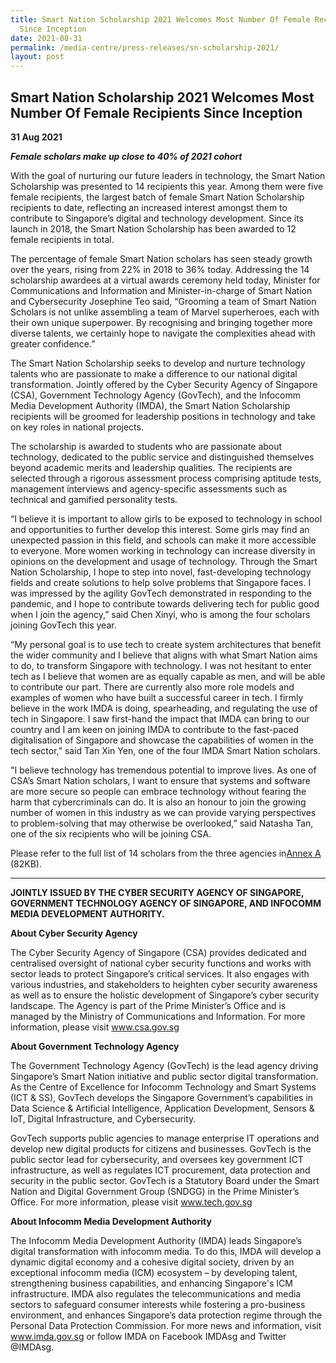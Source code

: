 ```yaml
---
title: Smart Nation Scholarship 2021 Welcomes Most Number Of Female Recipients
  Since Inception
date: 2021-08-31
permalink: /media-centre/press-releases/sn-scholarship-2021/
layout: post
---
```

## Smart Nation Scholarship 2021 Welcomes Most Number Of Female Recipients Since Inception

**31 Aug 2021**

***Female scholars make up close to 40% of 2021 cohort***

With the goal of nurturing our future leaders in technology, the Smart Nation Scholarship was presented to 14 recipients this year. Among them were five female recipients, the largest batch of female Smart Nation Scholarship recipients to date, reflecting an increased interest amongst them to contribute to Singapore’s digital and technology development. Since its launch in 2018, the Smart Nation Scholarship has been awarded to 12 female recipients in total.

The percentage of female Smart Nation scholars has seen steady growth over the years, rising from 22% in 2018 to 36% today. Addressing the 14 scholarship awardees at a virtual awards ceremony held today, Minister for Communications and Information and Minister-in-charge of Smart Nation and Cybersecurity Josephine Teo said, “Grooming a team of Smart Nation Scholars is not unlike assembling a team of Marvel superheroes, each with their own unique superpower. By recognising and bringing together more diverse talents, we certainly hope to navigate the complexities ahead with greater confidence.”


The Smart Nation Scholarship seeks to develop and nurture technology talents who are passionate to make a difference to our national digital transformation. Jointly offered by the Cyber Security Agency of Singapore (CSA), Government Technology Agency (GovTech), and the Infocomm Media Development Authority (IMDA), the Smart Nation Scholarship recipients will be groomed for leadership positions in technology and take on key roles in national projects. 

 The scholarship is awarded to students who are passionate about technology, dedicated to the public service and distinguished themselves beyond academic merits and leadership qualities. The recipients are selected through a rigorous assessment process comprising aptitude tests, management interviews and agency-specific assessments such as technical and gamified personality tests.

 “I believe it is important to allow girls to be exposed to technology in school and opportunities to further develop this interest. Some girls may find an unexpected passion in this field, and schools can make it more accessible to everyone. More women working in technology can increase diversity in opinions on the development and usage of technology. Through the Smart Nation Scholarship, I hope to step into novel, fast-developing technology fields and create solutions to help solve problems that Singapore faces. I was impressed by the agility GovTech demonstrated in responding to the pandemic, and I hope to contribute towards delivering tech for public good when I join the agency,” said Chen Xinyi, who is among the four scholars joining GovTech this year.

“My personal goal is to use tech to create system architectures that benefit the wider community and I believe that aligns with what Smart Nation aims to do, to transform Singapore with technology. I was not hesitant to enter tech as I believe that women are as equally capable as men, and will be able to contribute our part. There are currently also more role models and examples of women who have built a successful career in tech.  I firmly believe in the work IMDA is doing, spearheading, and regulating the use of tech in Singapore. I saw first-hand the impact that IMDA can bring to our country and I am keen on joining IMDA to contribute to the fast-paced digitalisation of Singapore and showcase the capabilities of women in the tech sector,” said Tan Xin Yen, one of the four IMDA Smart Nation scholars.

"I believe technology has tremendous potential to improve lives. As one of CSA’s Smart Nation scholars, I want to ensure that systems and software are more secure so people can embrace technology without fearing the harm that cybercriminals can do. It is also an honour to join the growing number of women in this industry as we can provide varying perspectives to problem-solving that may otherwise be overlooked,” said Natasha Tan, one of the six recipients who will be joining CSA.

Please refer to the full list of 14 scholars from the three agencies in[Annex A](/files/press-releases/2021/annex-a-full-list-of-scholars-from-govtech-imda-and-csa.pdf)  (82KB).

----------
 
**JOINTLY ISSUED BY THE CYBER SECURITY AGENCY OF SINGAPORE, GOVERNMENT TECHNOLOGY AGENCY OF SINGAPORE, AND INFOCOMM MEDIA DEVELOPMENT AUTHORITY.**

**About Cyber Security Agency**

The Cyber Security Agency of Singapore (CSA) provides dedicated and centralised oversight of national cyber security functions and works with sector leads to protect Singapore’s critical services. It also engages with various industries, and stakeholders to heighten cyber security awareness as well as to ensure the holistic development of Singapore’s cyber security landscape. The Agency is part of the Prime Minister’s Office and is managed by the Ministry of Communications and Information. For more information, please visit www.csa.gov.sg

**About Government Technology Agency**

The Government Technology Agency (GovTech) is the lead agency driving Singapore’s Smart Nation initiative and public sector digital transformation. As the Centre of Excellence for Infocomm Technology and Smart Systems (ICT & SS), GovTech develops the Singapore Government’s capabilities in Data Science & Artificial Intelligence, Application Development, Sensors & IoT, Digital Infrastructure, and Cybersecurity.

GovTech supports public agencies to manage enterprise IT operations and develop new digital products for citizens and businesses. GovTech is the public sector lead for cybersecurity, and oversees key government ICT infrastructure, as well as regulates ICT procurement, data protection and security in the public sector. GovTech is a Statutory Board under the Smart Nation and Digital Government Group (SNDGG) in the Prime Minister’s Office. For more information, please visit www.tech.gov.sg

**About Infocomm Media Development Authority**
 
The Infocomm Media Development Authority (IMDA) leads Singapore’s digital transformation with infocomm media. To do this, IMDA will develop a dynamic digital economy and a cohesive digital society, driven by an exceptional infocomm media (ICM) ecosystem – by developing talent, strengthening business capabilities, and enhancing Singapore's ICM infrastructure. IMDA also regulates the telecommunications and media sectors to safeguard consumer interests while fostering a pro-business environment, and enhances Singapore’s data protection regime through the Personal Data Protection Commission. For more news and information, visit www.imda.gov.sg or follow IMDA on Facebook IMDAsg and Twitter @IMDAsg.